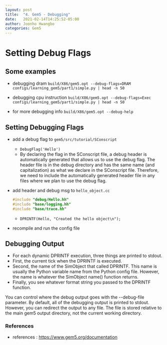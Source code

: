 ```yaml
---
layout: post
title:  "4. Gem5 - Debugging" 
date:   2021-02-14T14:25:52-05:00
author: Joonho Hwangbo 
categories: Gem5
---
```



# Setting Debug Flags

## Some examples
- debugging dram
`build/X86/gem5.opt --debug-flags=DRAM configs/learning_gem5/part1/simple.py | head -n 50`

- debugging cpu instruction
`build/X86/gem5.opt --debug-flags=Exec configs/learning_gem5/part1/simple.py | head -n 50` 

- for more debugging info
`build/X86/gem5.opt --debug-help`

## Setting Debugging Flags

- add a debug flag to `gem5/src/tutorial/SConscript`
    - `DebugFlag('Hello')`
    - By declaring the flag in the SConscript file, a debug header is automatically generated that allows us to use the debug flag. The header file is in the debug directory and has the same name (and capitalization) as what we declare in the SConscript file. Therefore, we need to include the automatically generated header file in any files where we plan to use the debug flag.

-  add header and debug msg to `hello_object.cc`
    ```cpp
    #include "debug/Hello.hh"
    #include "base/logging.hh"
    #include "base/trace.hh"
    ```
    - `DPRINTF(Hello, "Created the hello object\n");
`

- recompile and run the config file

## Debugging Output
- For each dynamic DPRINTF execution, three things are printed to stdout. 
- First, the current tick when the DPRINTF is executed. 
- Second, the name of the SimObject that called DPRINTF. This name is usually the Python variable name from the Python config file. However, the name is whatever the SimObject name() function returns. 
- Finally, you see whatever format string you passed to the DPRINTF function.

You can control where the debug output goes with the --debug-file parameter. By default, all of the debugging output is printed to stdout. However, you can redirect the output to any file. The file is stored relative to the main gem5 output directory, not the current working directory.

### References
- references : https://www.gem5.org/documentation